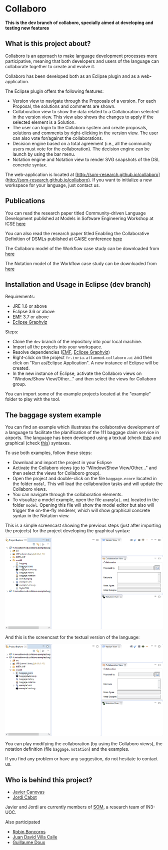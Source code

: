 Collaboro
=========

**This is the dev branch of collaboro, specially aimed at developing and testing new features**

What is this project about?
---------------------------

Collaboro is an approach to make language development processes more participative, meaning that both developers and users of the language can collaborate together to create and evolve it.

Collaboro has been developed both as an Eclipse plugin and as a web-application.

The Eclipse plugin offers the following features:

* Version view to navigate through the Proposals of a version. For each Proposal, the solutions and comments are shown.
* Collaboration view to show the data related to a Collaboration selected in the version view. This view also shows the changes to apply if the selected element is a Solution.
* The user can login to the Collaboro system and create proposals, solutions and comments by right-clicking in the version view. The user can also vote for/against the collaborations.
* Decision engine based on a total agreement (i.e., all the community users must vote for the collaboration). The decision engine can be launch by using the bar menu.
* Notation engine and Notation view to render SVG snapshots of the DSL concrete syntax.

The web-application is located at [http://som-research.github.io/collaboro](http://som-research.github.io/collaboro). If you want to initialize a new workspace for your language, just contact us.

Publications
------------

You can read the research paper titled Community-driven Language Development published at Models in Software Engineering Workshop at ICSE [here](http://goo.gl/AAHyg)

You can also read the research paper titled Enabling the Collaborative Definition of DSMLs published at CAiSE conference [here](http://goo.gl/i9vTS)

The Collaboro model of the Workflow case study can be downloaded from [here](https://github.com/jlcanovas/collaboro/blob/master/examples/fr.inria.atlanmod.collaboro.examples.workflow/model/ModiscoWorkflow.history)

The Notation model of the Workflow case study can be downloaded from [here](https://github.com/jlcanovas/collaboro/blob/master/examples/fr.inria.atlanmod.collaboro.examples.workflow/model/ModiscoWorkflow.notation)

Installation and Usage in Eclipse (dev branch)
---------------------------------
Requirements:

* JRE 1.6 or above
* Eclipse 3.6 or above
* [EMF](https://eclipse.org/modeling/emf/) 3.7 or above
* [Eclipse Graphviz](https://github.com/abstratt/eclipsegraphviz)

Steps:

* Clone the `dev` branch of the repository into your local machine.
* Import all the projects into your workspace.
* Resolve dependencies ([EMF](https://eclipse.org/modeling/emf/), [Eclipse Graphviz](https://github.com/abstratt/eclipsegraphviz))
* Right-click on the project `fr.inria.atlanmod.collaboro.ui` and then click on "Run as/Eclipse Application". A new instance of Eclipse will be created.
* In the new instance of Eclipse, activate the Collaboro views on "Window/Show View/Other..." and then select the views for Collaboro group.  

You can import some of the example projects located at the "example" folder to play with the tool.

The baggage system example
--
You can find an example which illustrates the collaborative development of a language to facilitate the planification of the
111 baggage claim service in airports. The language has been developed using a textual (check [this](https://github.com/SOM-Research/collaboro/tree/dev/examples/fr.inria.atlanmod.collaboro.examples.baggageTextual)) and graphical (check [this](https://github.com/SOM-Research/collaboro/tree/dev/examples/fr.inria.atlanmod.collaboro.examples.baggageGraphical)) syntaxes. 

To use both examples, follow these steps:

* Download and import the project in your Eclipse
* Activate the Collaboro views (go to "Window/Show View/Other..." and then select the views for Collaboro group).
* Open the project and double-click on the file `baggage.ecore` located in the folder `model`. This will load the collaboration tasks and will update the Collaboro views.
* You can navigate through the collaboration elements.
* To visualize a model example, open the file `example1.xmi` located in the folder `model`. Opening this file will show the model editor but also will trigger the on-the-fly renderer, which will show graphical concrete syntax in the Notation view. 

This is a simple screencast showing the previous steps (just after importing the projects) for the project developing the graphical syntax:

![screencast-graphical](https://github.com/SOM-Research/collaboro/blob/dev/examples/fr.inria.atlanmod.collaboro.examples.baggageGraphical/shortDemo.gif)

And this is the screencast for the textual version of the language:

![screencast-textual](https://github.com/SOM-Research/collaboro/blob/dev/examples/fr.inria.atlanmod.collaboro.examples.baggageTextual/shortDemo.gif)

You can play modifying the collaboration (by using the Collaboro views), the notation definition (file `baggage.notation`) and the examples. 

If you find any problem or have any suggestion, do not hesitate to contact us.

Who is behind this project?
---------------------------
* [Javier Canovas](http://github.com/jlcanovas/ "Javier Canovas")
* [Jordi Cabot](http://github.com/jcabot/ "Jordi Cabot")

Javier and Jordi are currently members of [SOM](http://som.uoc.es), a research team of IN3-UOC. 

Also participated
* [Robin Boncorps](http://github.com/rboncorps/ "Robin Boncorps")
* [Juan David Villa Calle](https://github.com/juandavidvillacalle "Juan David Villa Calle")
* [Guillaume Doux](https://github.com/scheremele "Guillaume Doux")

